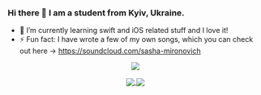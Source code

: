 ### Hi there 👋  I am a student from Kyiv, Ukraine. 
- 🌱 I’m currently learning swift and iOS related stuff and I love it!
- ⚡ Fun fact: I have wrote a few of my own songs, which you can check out here -> https://soundcloud.com/sasha-mironovich
<p align="center"> 
  <img src="https://github-readme-stats.vercel.app/api?username=myronovych&include_all_commits=true&show_icons=true&hide=contribs&bg_color=30,e96443,904e95&title_color=fff&text_color=fff">
</p>
<p align="center">
  <a href="https://github.com/myronovych/github-followers">
    <img align="center" src="https://github-readme-stats.vercel.app/api/pin/?username=myronovych&repo=github-followers&theme=dark" />
  </a>
  <a href="https://github.com/myronovych/parimatch">
    <img align="center" src="https://github-readme-stats.vercel.app/api/pin/?username=myronovych&repo=parimatch&theme=highcontrast" />
  </a>
</p>
<!--
**myronovych/myronovych** is a ✨ _special_ ✨ repository because its `README.md` (this file) appears on your GitHub profile.

Here are some ideas to get you started:

- 🔭 I’m currently working on ...

- 👯 I’m looking to collaborate on ...
- 🤔 I’m looking for help with ...
- 💬 Ask me about ...
- 📫 How to reach me: ...
- 😄 Pronouns: ...
- ⚡ Fun fact: ...
-->
